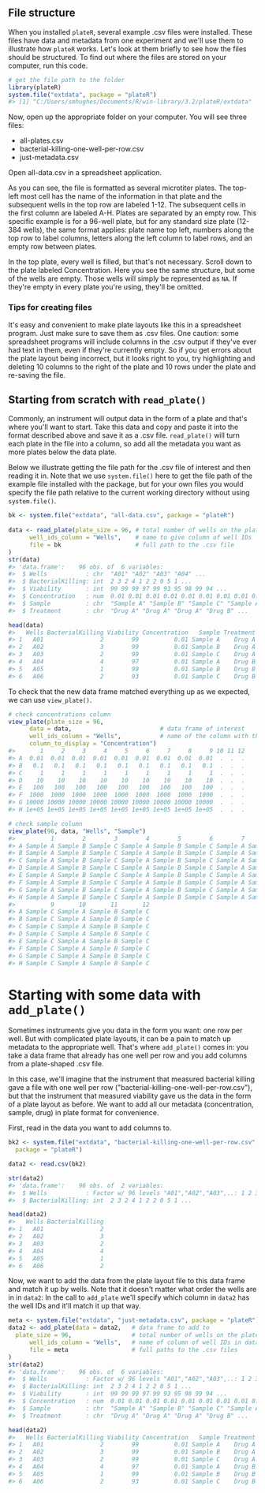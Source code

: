 File structure
--------------

When you installed `plateR`, several example .csv files were installed. These files have data and metadata from one experiment and we'll use them to illustrate how `plateR` works. Let's look at them briefly to see how the files should be structured. To find out where the files are stored on your computer, run this code.

``` r
# get the file path to the folder
library(plateR)
system.file("extdata", package = "plateR")
#> [1] "C:/Users/smhughes/Documents/R/win-library/3.2/plateR/extdata"
```

Now, open up the appropriate folder on your computer. You will see three files:

-   all-plates.csv
-   bacterial-killing-one-well-per-row.csv
-   just-metadata.csv

Open all-data.csv in a spreadsheet application.

As you can see, the file is formatted as several microtiter plates. The top-left most cell has the name of the information in that plate and the subsequent wells in the top row are labeled 1-12. The subsequent cells in the first column are labeled A-H. Plates are separated by an empty row. This specific example is for a 96-well plate, but for any standard size plate (12-384 wells), the same format applies: plate name top left, numbers along the top row to label columns, letters along the left column to label rows, and an empty row between plates.

In the top plate, every well is filled, but that's not necessary. Scroll down to the plate labeled Concentration. Here you see the same structure, but some of the wells are empty. Those wells will simply be represented as `NA`. If they're empty in every plate you're using, they'll be omitted.

### Tips for creating files

It's easy and convenient to make plate layouts like this in a spreadsheet program. Just make sure to save them as .csv files. One caution: some spreadsheet programs will include columns in the .csv output if they've ever had text in them, even if they're currently empty. So if you get errors about the plate layout being incorrect, but it looks right to you, try highlighting and deleting 10 columns to the right of the plate and 10 rows under the plate and re-saving the file.

Starting from scratch with `read_plate()`
-----------------------------------------

Commonly, an instrument will output data in the form of a plate and that's where you'll want to start. Take this data and copy and paste it into the format described above and save it as a .csv file. `read_plate()` will turn each plate in the file into a column, so add all the metadata you want as more plates below the data plate.

Below we illustrate getting the file path for the .csv file of interest and then reading it in. Note that we use `system.file()` here to get the file path of the example file installed with the package, but for your own files you would specify the file path relative to the current working directory without using `system.file()`.

``` r
bk <- system.file("extdata", "all-data.csv", package = "plateR")
   
data <- read_plate(plate_size = 96, # total number of wells on the plate
      well_ids_column = "Wells",    # name to give column of well IDs
      file = bk                     # full path to the .csv file
)
str(data)
#> 'data.frame':    96 obs. of  6 variables:
#>  $ Wells           : chr  "A01" "A02" "A03" "A04" ...
#>  $ BacterialKilling: int  2 3 2 4 1 2 2 0 5 1 ...
#>  $ Viability       : int  99 99 99 97 99 93 95 98 99 94 ...
#>  $ Concentration   : num  0.01 0.01 0.01 0.01 0.01 0.01 0.01 0.01 0.01 NA ...
#>  $ Sample          : chr  "Sample A" "Sample B" "Sample C" "Sample A" ...
#>  $ Treatment       : chr  "Drug A" "Drug A" "Drug A" "Drug B" ...

head(data)
#>   Wells BacterialKilling Viability Concentration   Sample Treatment
#> 1   A01                2        99          0.01 Sample A    Drug A
#> 2   A02                3        99          0.01 Sample B    Drug A
#> 3   A03                2        99          0.01 Sample C    Drug A
#> 4   A04                4        97          0.01 Sample A    Drug B
#> 5   A05                1        99          0.01 Sample B    Drug B
#> 6   A06                2        93          0.01 Sample C    Drug B
```

To check that the new data frame matched everything up as we expected, we can use `view_plate()`.

``` r
# check concentrations column
view_plate(plate_size = 96, 
      data = data,                         # data frame of interest
      well_ids_column = "Wells",           # name of the column with the well IDs
      column_to_display = "Concentration")   
#>       1     2     3     4     5     6     7     8     9 10 11 12
#> A  0.01  0.01  0.01  0.01  0.01  0.01  0.01  0.01  0.01  .  .  .
#> B   0.1   0.1   0.1   0.1   0.1   0.1   0.1   0.1   0.1  .  .  .
#> C     1     1     1     1     1     1     1     1     1  .  .  .
#> D    10    10    10    10    10    10    10    10    10  .  .  .
#> E   100   100   100   100   100   100   100   100   100  .  .  .
#> F  1000  1000  1000  1000  1000  1000  1000  1000  1000  .  .  .
#> G 10000 10000 10000 10000 10000 10000 10000 10000 10000  .  .  .
#> H 1e+05 1e+05 1e+05 1e+05 1e+05 1e+05 1e+05 1e+05 1e+05  .  .  .

# check sample column
view_plate(96, data, "Wells", "Sample")
#>          1        2        3        4        5        6        7        8
#> A Sample A Sample B Sample C Sample A Sample B Sample C Sample A Sample B
#> B Sample A Sample B Sample C Sample A Sample B Sample C Sample A Sample B
#> C Sample A Sample B Sample C Sample A Sample B Sample C Sample A Sample B
#> D Sample A Sample B Sample C Sample A Sample B Sample C Sample A Sample B
#> E Sample A Sample B Sample C Sample A Sample B Sample C Sample A Sample B
#> F Sample A Sample B Sample C Sample A Sample B Sample C Sample A Sample B
#> G Sample A Sample B Sample C Sample A Sample B Sample C Sample A Sample B
#> H Sample A Sample B Sample C Sample A Sample B Sample C Sample A Sample B
#>          9       10       11       12
#> A Sample C Sample A Sample B Sample C
#> B Sample C Sample A Sample B Sample C
#> C Sample C Sample A Sample B Sample C
#> D Sample C Sample A Sample B Sample C
#> E Sample C Sample A Sample B Sample C
#> F Sample C Sample A Sample B Sample C
#> G Sample C Sample A Sample B Sample C
#> H Sample C Sample A Sample B Sample C
```

Starting with some data with `add_plate()`
==========================================

Sometimes instruments give you data in the form you want: one row per well. But with complicated plate layouts, it can be a pain to match up metadata to the appropriate well. That's where `add_plate()` comes in: you take a data frame that already has one well per row and you add columns from a plate-shaped .csv file.

In this case, we'll imagine that the instrument that measured bacterial killing gave a file with one well per row ("bacterial-killing-one-well-per-row.csv"), but that the instrument that measured viability gave us the data in the form of a plate layout as before. We want to add all our metadata (concentration, sample, drug) in plate format for convenience.

First, read in the data you want to add columns to.

``` r
bk2 <- system.file("extdata", "bacterial-killing-one-well-per-row.csv", 
  package = "plateR")

data2 <- read.csv(bk2)

str(data2)
#> 'data.frame':    96 obs. of  2 variables:
#>  $ Wells           : Factor w/ 96 levels "A01","A02","A03",..: 1 2 3 4 5 6 7 8 9 10 ...
#>  $ BacterialKilling: int  2 3 2 4 1 2 2 0 5 1 ...

head(data2)
#>   Wells BacterialKilling
#> 1   A01                2
#> 2   A02                3
#> 3   A03                2
#> 4   A04                4
#> 5   A05                1
#> 6   A06                2
```

Now, we want to add the data from the plate layout file to this data frame and match it up by wells. Note that it doesn't matter what order the wells are in in `data2`: In the call to `add_plate` we'll specify which column in `data2` has the well IDs and it'll match it up that way.

``` r
meta <- system.file("extdata", "just-metadata.csv", package = "plateR")
data2 <- add_plate(data = data2,   # data frame to add to    
  plate_size = 96,                 # total number of wells on the plate
      well_ids_column = "Wells",   # name of column of well IDs in data frame
      file = meta                  # full paths to the .csv files
)
str(data2)
#> 'data.frame':    96 obs. of  6 variables:
#>  $ Wells           : Factor w/ 96 levels "A01","A02","A03",..: 1 2 3 4 5 6 7 8 9 10 ...
#>  $ BacterialKilling: int  2 3 2 4 1 2 2 0 5 1 ...
#>  $ Viability       : int  99 99 99 97 99 93 95 98 99 94 ...
#>  $ Concentration   : num  0.01 0.01 0.01 0.01 0.01 0.01 0.01 0.01 0.01 NA ...
#>  $ Sample          : chr  "Sample A" "Sample B" "Sample C" "Sample A" ...
#>  $ Treatment       : chr  "Drug A" "Drug A" "Drug A" "Drug B" ...

head(data2)
#>   Wells BacterialKilling Viability Concentration   Sample Treatment
#> 1   A01                2        99          0.01 Sample A    Drug A
#> 2   A02                3        99          0.01 Sample B    Drug A
#> 3   A03                2        99          0.01 Sample C    Drug A
#> 4   A04                4        97          0.01 Sample A    Drug B
#> 5   A05                1        99          0.01 Sample B    Drug B
#> 6   A06                2        93          0.01 Sample C    Drug B
```
